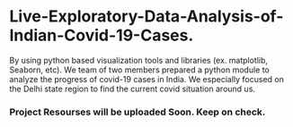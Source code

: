 # Live-Exploratory-Data-Analysis-of-Indian-Covid-19-Cases.
By using python based visualization tools and libraries (ex. matplotlib, Seaborn, etc). We team of two members prepared a python module to analyze the progress of covid-19 cases in India. We especially focused on the Delhi state region to find the current covid situation around us.

<h3> Project Resourses will be uploaded Soon. Keep on check.</h3>

